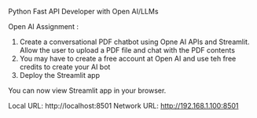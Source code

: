 Python Fast API Developer with Open AI/LLMs

Open AI Assignment :

1. Create a conversational PDF chatbot using Opne AI APIs and Streamlit. Allow the user to
upload a PDF file and chat with the PDF contents
2. You may have to create a free account at Open AI and use teh free credits to create your AI bot
3. Deploy the Streamlit app
   
You can now view Streamlit app in your browser.

Local URL: http://localhost:8501
Network URL: http://192.168.1.100:8501
